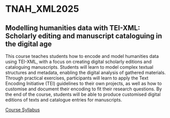 # TNAH_XML2025

## Modelling humanities data with TEI-XML: Scholarly editing and manuscript cataloguing in the digital age

This course teaches students how to encode and model humanities data using TEI-XML, with a focus on creating digital scholarly editions and cataloguing manuscripts. Students will learn to model complex textual structures and metadata, enabling the digital analysis of gathered materials. Through practical exercises, participants will learn to apply the Text Encoding Initiative (TEI) guidelines to their own projects, as well as how to customise and document their encoding to fit their research questions. By the end of the course, students will be able to produce customised digital editions of texts and catalogue entries for manuscripts.

 [Course Syllabus](https://github.com/KAKDH/TNAH_XML2025/blob/main/Kapitan_TEI-XML_Syllabus.pdf) 